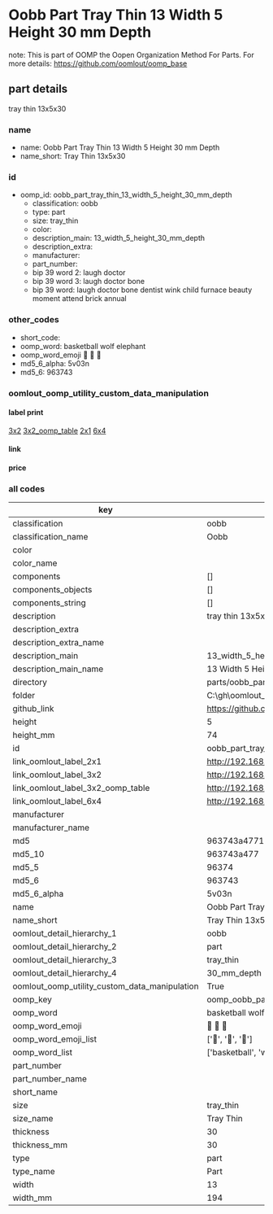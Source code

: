 # Oobb Part Tray Thin 13 Width 5 Height 30 mm Depth  

note: This is part of OOMP the Oopen Organization Method For Parts. For more details: https://github.com/oomlout/oomp_base

##  part details
  



tray thin 13x5x30



### name
* name: Oobb Part Tray Thin 13 Width 5 Height 30 mm Depth
* name_short: Tray Thin 13x5x30 
### id
* oomp_id: oobb_part_tray_thin_13_width_5_height_30_mm_depth
  * classification: oobb
  * type: part
  * size: tray_thin
  * color: 
  * description_main: 13_width_5_height_30_mm_depth
  * description_extra: 
  * manufacturer: 
  * part_number: 
  * bip 39 word 2: laugh doctor
  * bip 39 word 3: laugh doctor bone
  * bip 39 word: laugh doctor bone dentist wink child furnace beauty moment attend brick annual

### other_codes
* short_code: 
* oomp_word: basketball wolf elephant
* oomp_word_emoji :basketball: :wolf: :elephant:
* md5_6_alpha: 5v03n
* md5_6: 963743






### oomlout_oomp_utility_custom_data_manipulation
#### label print
[3x2](http://192.168.1.245:1112/?label=oomp%205v03n)
[3x2_oomp_table](http://192.168.1.108:1112/?label=oomp%205v03n)
[2x1](http://192.168.1.242:1112/?label=oomp%205v03n)
[6x4](http://192.168.1.55:1112/?label=oomp%205v03n)    

#### link

                              

#### price







### all codes 
| key | value |  
| --- | --- |  
| classification | oobb |  
| classification_name | Oobb |  
| color |  |  
| color_name |  |  
| components | [] |  
| components_objects | [] |  
| components_string | [] |  
| description | tray thin 13x5x30 |  
| description_extra |  |  
| description_extra_name |  |  
| description_main | 13_width_5_height_30_mm_depth |  
| description_main_name | 13 Width 5 Height 30 mm Depth |  
| directory | parts/oobb_part_tray_thin_13_width_5_height_30_mm_depth |  
| folder | C:\gh\oomlout_oobb_version_4_generated_parts\parts\oobb_part_tray_thin_13_width_5_height_30_mm_depth |  
| github_link | https://github.com/oomlout/oomlout_oomp_part_src/tree/main/parts/oobb_part_tray_thin_13_width_5_height_30_mm_depth |  
| height | 5 |  
| height_mm | 74 |  
| id | oobb_part_tray_thin_13_width_5_height_30_mm_depth |  
| link_oomlout_label_2x1 | http://192.168.1.242:1112/?label=oomp%205v03n |  
| link_oomlout_label_3x2 | http://192.168.1.245:1112/?label=oomp%205v03n |  
| link_oomlout_label_3x2_oomp_table | http://192.168.1.108:1112/?label=oomp%205v03n |  
| link_oomlout_label_6x4 | http://192.168.1.55:1112/?label=oomp%205v03n |  
| manufacturer |  |  
| manufacturer_name |  |  
| md5 | 963743a47713abc89ffde3a8329013ec |  
| md5_10 | 963743a477 |  
| md5_5 | 96374 |  
| md5_6 | 963743 |  
| md5_6_alpha | 5v03n |  
| name | Oobb Part Tray Thin 13 Width 5 Height 30 mm Depth |  
| name_short | Tray Thin 13x5x30  |  
| oomlout_detail_hierarchy_1 | oobb |  
| oomlout_detail_hierarchy_2 | part |  
| oomlout_detail_hierarchy_3 | tray_thin |  
| oomlout_detail_hierarchy_4 | 30_mm_depth |  
| oomlout_oomp_utility_custom_data_manipulation | True |  
| oomp_key | oomp_oobb_part_tray_thin_13_width_5_height_30_mm_depth |  
| oomp_word | basketball wolf elephant |  
| oomp_word_emoji | :basketball: :wolf: :elephant: |  
| oomp_word_emoji_list | [':basketball:', ':wolf:', ':elephant:'] |  
| oomp_word_list | ['basketball', 'wolf', 'elephant'] |  
| part_number |  |  
| part_number_name |  |  
| short_name |  |  
| size | tray_thin |  
| size_name | Tray Thin |  
| thickness | 30 |  
| thickness_mm | 30 |  
| type | part |  
| type_name | Part |  
| width | 13 |  
| width_mm | 194 |  
